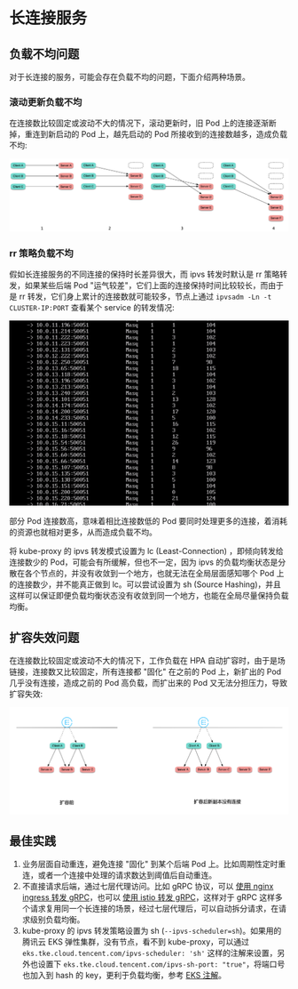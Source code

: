 # 长连接服务

## 负载不均问题

对于长连接的服务，可能会存在负载不均的问题，下面介绍两种场景。

### 滚动更新负载不均

在连接数比较固定或波动不大的情况下，滚动更新时，旧 Pod 上的连接逐渐断掉，重连到新启动的 Pod 上，越先启动的 Pod 所接收到的连接数越多，造成负载不均:

![](1.png)

### rr 策略负载不均

假如长连接服务的不同连接的保持时长差异很大，而 ipvs 转发时默认是 rr 策略转发，如果某些后端 Pod "运气较差"，它们上面的连接保持时间比较较长，而由于是 rr 转发，它们身上累计的连接数就可能较多，节点上通过 `ipvsadm -Ln -t CLUSTER-IP:PORT` 查看某个 service 的转发情况:

![](2.png)

部分 Pod 连接数高，意味着相比连接数低的 Pod 要同时处理更多的连接，着消耗的资源也就相对更多，从而造成负载不均。

将 kube-proxy 的 ipvs 转发模式设置为 lc (Least-Connection) ，即倾向转发给连接数少的 Pod，可能会有所缓解，但也不一定，因为 ipvs 的负载均衡状态是分散在各个节点的，并没有收敛到一个地方，也就无法在全局层面感知哪个 Pod 上的连接数少，并不能真正做到 lc。可以尝试设置为 sh (Source Hashing)，并且这样可以保证即便负载均衡状态没有收敛到同一个地方，也能在全局尽量保持负载均衡。

## 扩容失效问题

在连接数比较固定或波动不大的情况下，工作负载在 HPA 自动扩容时，由于是场链接，连接数又比较固定，所有连接都 "固化" 在之前的 Pod 上，新扩出的 Pod 几乎没有连接，造成之前的 Pod 高负载，而扩出来的 Pod 又无法分担压力，导致扩容失效:

![](3.png)

## 最佳实践

1. 业务层面自动重连，避免连接 "固化" 到某个后端 Pod 上。比如周期性定时重连，或者一个连接中处理的请求数达到阈值后自动重连。
2. 不直接请求后端，通过七层代理访问。比如 gRPC 协议，可以 [使用 nginx ingress 转发 gRPC](https://kubernetes.github.io/ingress-nginx/examples/grpc/)，也可以 [使用 istio 转发 gRPC](https://istiobyexample.dev/grpc/)，这样对于 gRPC 这样多个请求复用同一个长连接的场景，经过七层代理后，可以自动拆分请求，在请求级别负载均衡。
3. kube-proxy 的 ipvs 转发策略设置为 sh (`--ipvs-scheduler=sh`)。如果用的腾讯云 EKS 弹性集群，没有节点，看不到 kube-proxy，可以通过 `eks.tke.cloud.tencent.com/ipvs-scheduler: 'sh'` 这样的注解来设置，另外也设置下 `eks.tke.cloud.tencent.com/ipvs-sh-port: "true"`，将端口号也加入到 hash 的 key，更利于负载均衡，参考 [EKS 注解](../tencent/appendix/eks-annotations.md#%E8%AE%BE%E7%BD%AE-ipvs-%E5%8F%82%E6%95%B0)。
